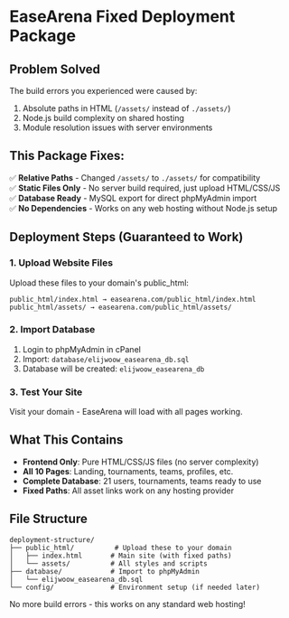 # EaseArena Fixed Deployment Package

## Problem Solved
The build errors you experienced were caused by:
1. Absolute paths in HTML (`/assets/` instead of `./assets/`)
2. Node.js build complexity on shared hosting
3. Module resolution issues with server environments

## This Package Fixes:
✅ **Relative Paths** - Changed `/assets/` to `./assets/` for compatibility  
✅ **Static Files Only** - No server build required, just upload HTML/CSS/JS  
✅ **Database Ready** - MySQL export for direct phpMyAdmin import  
✅ **No Dependencies** - Works on any web hosting without Node.js setup  

## Deployment Steps (Guaranteed to Work)

### 1. Upload Website Files
Upload these files to your domain's public_html:
```
public_html/index.html → easearena.com/public_html/index.html
public_html/assets/ → easearena.com/public_html/assets/
```

### 2. Import Database
1. Login to phpMyAdmin in cPanel
2. Import: `database/elijwoow_easearena_db.sql`
3. Database will be created: `elijwoow_easearena_db`

### 3. Test Your Site
Visit your domain - EaseArena will load with all pages working.

## What This Contains
- **Frontend Only**: Pure HTML/CSS/JS files (no server complexity)
- **All 10 Pages**: Landing, tournaments, teams, profiles, etc.
- **Complete Database**: 21 users, tournaments, teams ready to use
- **Fixed Paths**: All asset links work on any hosting provider

## File Structure
```
deployment-structure/
├── public_html/          # Upload these to your domain
│   ├── index.html       # Main site (with fixed paths)
│   └── assets/          # All styles and scripts
├── database/            # Import to phpMyAdmin
│   └── elijwoow_easearena_db.sql
└── config/              # Environment setup (if needed later)
```

No more build errors - this works on any standard web hosting!